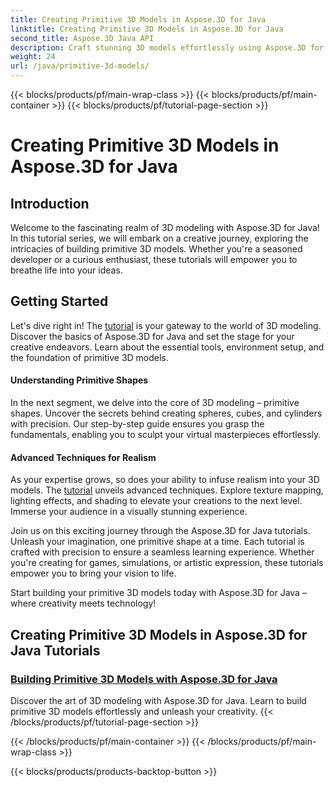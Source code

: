 ```yaml
---
title: Creating Primitive 3D Models in Aspose.3D for Java
linktitle: Creating Primitive 3D Models in Aspose.3D for Java
second_title: Aspose.3D Java API
description: Craft stunning 3D models effortlessly using Aspose.3D for Java tutorials. Unleash your creativity with step-by-step guides on building primitive 3D models.  
weight: 24
url: /java/primitive-3d-models/
---
```


{{< blocks/products/pf/main-wrap-class >}}
{{< blocks/products/pf/main-container >}}
{{< blocks/products/pf/tutorial-page-section >}}

# Creating Primitive 3D Models in Aspose.3D for Java



## Introduction

Welcome to the fascinating realm of 3D modeling with Aspose.3D for Java! In this tutorial series, we will embark on a creative journey, exploring the intricacies of building primitive 3D models. Whether you're a seasoned developer or a curious enthusiast, these tutorials will empower you to breathe life into your ideas.

## Getting Started

Let's dive right in! The [tutorial](./building-primitive-3d-models/) is your gateway to the world of 3D modeling. Discover the basics of Aspose.3D for Java and set the stage for your creative endeavors. Learn about the essential tools, environment setup, and the foundation of primitive 3D models.

#### Understanding Primitive Shapes

In the next segment, we delve into the core of 3D modeling – primitive shapes. Uncover the secrets behind creating spheres, cubes, and cylinders with precision. Our step-by-step guide ensures you grasp the fundamentals, enabling you to sculpt your virtual masterpieces effortlessly.

#### Advanced Techniques for Realism

As your expertise grows, so does your ability to infuse realism into your 3D models. The [tutorial](./building-primitive-3d-models/) unveils advanced techniques. Explore texture mapping, lighting effects, and shading to elevate your creations to the next level. Immerse your audience in a visually stunning experience.

Join us on this exciting journey through the Aspose.3D for Java tutorials. Unleash your imagination, one primitive shape at a time. Each tutorial is crafted with precision to ensure a seamless learning experience. Whether you're creating for games, simulations, or artistic expression, these tutorials empower you to bring your vision to life.

Start building your primitive 3D models today with Aspose.3D for Java – where creativity meets technology!
## Creating Primitive 3D Models in Aspose.3D for Java Tutorials
### [Building Primitive 3D Models with Aspose.3D for Java](./building-primitive-3d-models/)
Discover the art of 3D modeling with Aspose.3D for Java. Learn to build primitive 3D models effortlessly and unleash your creativity.
{{< /blocks/products/pf/tutorial-page-section >}}

{{< /blocks/products/pf/main-container >}}
{{< /blocks/products/pf/main-wrap-class >}}

{{< blocks/products/products-backtop-button >}}
